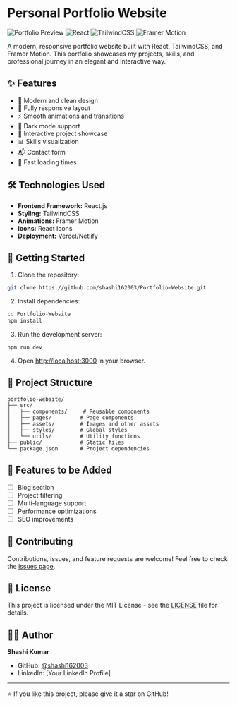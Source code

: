 # Personal Portfolio Website

![Portfolio Preview](https://img.shields.io/badge/Portfolio-Live-blue)
![React](https://img.shields.io/badge/React-20232A?style=for-the-badge&logo=react&logoColor=61DAFB)
![TailwindCSS](https://img.shields.io/badge/Tailwind_CSS-38B2AC?style=for-the-badge&logo=tailwind-css&logoColor=white)
![Framer Motion](https://img.shields.io/badge/Framer_Motion-000000?style=for-the-badge&logo=framer&logoColor=white)

A modern, responsive portfolio website built with React, TailwindCSS, and Framer Motion. This portfolio showcases my projects, skills, and professional journey in an elegant and interactive way.

## ✨ Features

- 🎨 Modern and clean design
- 📱 Fully responsive layout
- ⚡ Smooth animations and transitions
- 🌙 Dark mode support
- 🎯 Interactive project showcase
- 📊 Skills visualization
- 📬 Contact form
- 🚀 Fast loading times

## 🛠️ Technologies Used

- **Frontend Framework:** React.js
- **Styling:** TailwindCSS
- **Animations:** Framer Motion
- **Icons:** React Icons
- **Deployment:** Vercel/Netlify

## 🚀 Getting Started

1. Clone the repository:
```bash
git clone https://github.com/shashi162003/Portfolio-Website.git
```

2. Install dependencies:
```bash
cd Portfolio-Website
npm install
```

3. Run the development server:
```bash
npm run dev
```

4. Open [http://localhost:3000](http://localhost:3000) in your browser.

## 📁 Project Structure

```
portfolio-website/
├── src/
│   ├── components/     # Reusable components
│   ├── pages/         # Page components
│   ├── assets/        # Images and other assets
│   ├── styles/        # Global styles
│   └── utils/         # Utility functions
├── public/            # Static files
└── package.json       # Project dependencies
```

## 🎯 Features to be Added

- [ ] Blog section
- [ ] Project filtering
- [ ] Multi-language support
- [ ] Performance optimizations
- [ ] SEO improvements

## 🤝 Contributing

Contributions, issues, and feature requests are welcome! Feel free to check the [issues page](https://github.com/shashi162003/Portfolio-Website/issues).

## 📝 License

This project is licensed under the MIT License - see the [LICENSE](LICENSE) file for details.

## 👨‍💻 Author

**Shashi Kumar**
- GitHub: [@shashi162003](https://github.com/shashi162003)
- LinkedIn: [Your LinkedIn Profile]

---
⭐️ If you like this project, please give it a star on GitHub!
